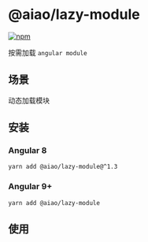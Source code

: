 # @aiao/lazy-module

[![npm][shields-lazy-module]][npm-lazy-module]

按需加载 `angular module`

## 场景

动态加载模块

## 安装

### Angular 8

```console
yarn add @aiao/lazy-module@^1.3
```

### Angular 9+

```console
yarn add @aiao/lazy-module
```

## 使用

[shields-lazy-module]: https://img.shields.io/npm/v/@aiao/lazy-module?style=flat-square
[npm-lazy-module]: https://www.npmjs.com/@aiao/lazy-module
